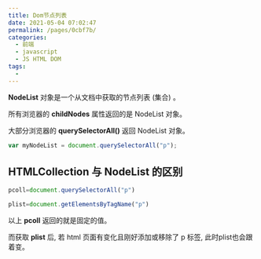 ```yaml
---
title: Dom节点列表
date: 2021-05-04 07:02:47
permalink: /pages/0cbf7b/
categories:
  - 前端
  - javascript
  - JS HTML DOM
tags:
  - 
---
```

**NodeList** 对象是一个从文档中获取的节点列表 (集合) 。

所有浏览器的 **childNodes** 属性返回的是 NodeList 对象。

大部分浏览器的 **querySelectorAll()** 返回 NodeList 对象。

```js
var myNodeList = document.querySelectorAll("p");
```

## HTMLCollection 与 NodeList 的区别

```js
pcoll=document.querySelectorAll("p")

plist=document.getElementsByTagName("p")
```

以上 **pcoll** 返回的就是固定的值。

而获取 **plist** 后, 若 html 页面有变化且刚好添加或移除了 p 标签, 此时plist也会跟着变。